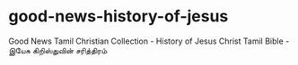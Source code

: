 # good-news-history-of-jesus
Good News Tamil Christian Collection - History of Jesus Christ Tamil Bible - இயேசு கிறிஸ்துவின் சரித்திரம்
